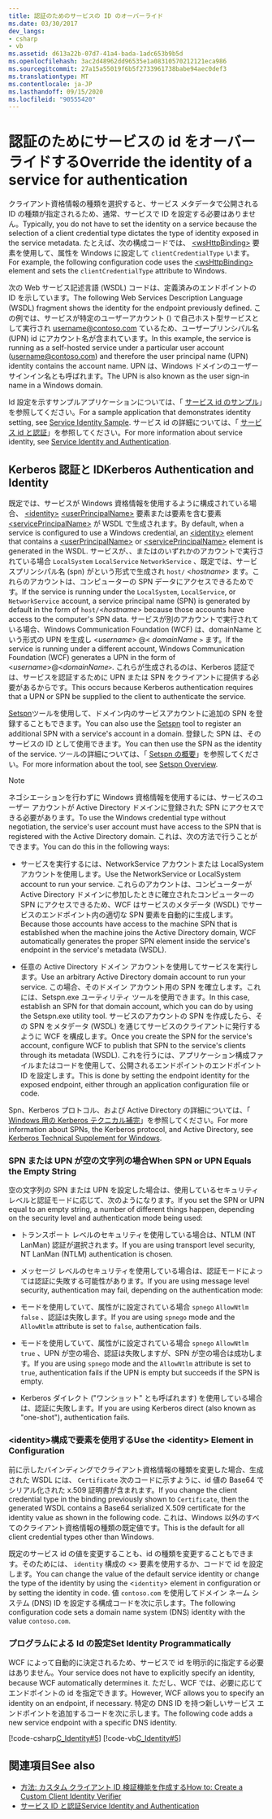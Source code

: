 ```yaml
---
title: 認証のためのサービスの ID のオーバーライド
ms.date: 03/30/2017
dev_langs:
- csharp
- vb
ms.assetid: d613a22b-07d7-41a4-bada-1adc653b9b5d
ms.openlocfilehash: 3ac2d48962dd96535e1a08310570212121eca986
ms.sourcegitcommit: 27a15a55019f6b5f2733961738babe94aec0def3
ms.translationtype: MT
ms.contentlocale: ja-JP
ms.lasthandoff: 09/15/2020
ms.locfileid: "90555420"
---
```

# <a name="override-the-identity-of-a-service-for-authentication"></a><span data-ttu-id="b159b-102">認証のためにサービスの id をオーバーライドする</span><span class="sxs-lookup"><span data-stu-id="b159b-102">Override the identity of a service for authentication</span></span>

<span data-ttu-id="b159b-103">クライアント資格情報の種類を選択すると、サービス メタデータで公開される ID の種類が指定されるため、通常、サービスで ID を設定する必要はありません。</span><span class="sxs-lookup"><span data-stu-id="b159b-103">Typically, you do not have to set the identity on a service because the selection of a client credential type dictates the type of identity exposed in the service metadata.</span></span> <span data-ttu-id="b159b-104">たとえば、次の構成コードでは、 [\<wsHttpBinding>](../../configure-apps/file-schema/wcf/wshttpbinding.md) 要素を使用して、属性を Windows に設定して `clientCredentialType` います。</span><span class="sxs-lookup"><span data-stu-id="b159b-104">For example, the following configuration code uses the [\<wsHttpBinding>](../../configure-apps/file-schema/wcf/wshttpbinding.md) element and sets the `clientCredentialType` attribute to Windows.</span></span>  

 <span data-ttu-id="b159b-105">次の Web サービス記述言語 (WSDL) コードは、定義済みのエンドポイントの ID を示しています。</span><span class="sxs-lookup"><span data-stu-id="b159b-105">The following Web Services Description Language (WSDL) fragment shows the identity for the endpoint previously defined.</span></span> <span data-ttu-id="b159b-106">この例では、サービスが特定のユーザーアカウント () で自己ホスト型サービスとして実行され username@contoso.com ているため、ユーザープリンシパル名 (UPN) id にアカウント名が含まれています。</span><span class="sxs-lookup"><span data-stu-id="b159b-106">In this example, the service is running as a self-hosted service under a particular user account (username@contoso.com) and therefore the user principal name (UPN) identity contains the account name.</span></span> <span data-ttu-id="b159b-107">UPN は、Windows ドメインのユーザーサインイン名とも呼ばれます。</span><span class="sxs-lookup"><span data-stu-id="b159b-107">The UPN is also known as the user sign-in name in a Windows domain.</span></span>  

 <span data-ttu-id="b159b-108">Id 設定を示すサンプルアプリケーションについては、「 [サービス id のサンプル](../samples/service-identity-sample.md)」を参照してください。</span><span class="sxs-lookup"><span data-stu-id="b159b-108">For a sample application that demonstrates identity setting, see [Service Identity Sample](../samples/service-identity-sample.md).</span></span> <span data-ttu-id="b159b-109">サービス id の詳細については、「 [サービス id と認証](../feature-details/service-identity-and-authentication.md)」を参照してください。</span><span class="sxs-lookup"><span data-stu-id="b159b-109">For more information about service identity, see [Service Identity and Authentication](../feature-details/service-identity-and-authentication.md).</span></span>  
  
## <a name="kerberos-authentication-and-identity"></a><span data-ttu-id="b159b-110">Kerberos 認証と ID</span><span class="sxs-lookup"><span data-stu-id="b159b-110">Kerberos Authentication and Identity</span></span>  
 <span data-ttu-id="b159b-111">既定では、サービスが Windows 資格情報を使用するように構成されている場合、 [\<identity>](../../configure-apps/file-schema/wcf/identity.md) [\<userPrincipalName>](../../configure-apps/file-schema/wcf/userprincipalname.md) 要素または要素を含む要素 [\<servicePrincipalName>](../../configure-apps/file-schema/wcf/serviceprincipalname.md) が WSDL で生成されます。</span><span class="sxs-lookup"><span data-stu-id="b159b-111">By default, when a service is configured to use a Windows credential, an [\<identity>](../../configure-apps/file-schema/wcf/identity.md) element that contains a [\<userPrincipalName>](../../configure-apps/file-schema/wcf/userprincipalname.md) or [\<servicePrincipalName>](../../configure-apps/file-schema/wcf/serviceprincipalname.md) element is generated in the WSDL.</span></span> <span data-ttu-id="b159b-112">サービスが、、またはのいずれかのアカウントで実行されている場合 `LocalSystem` `LocalService` `NetworkService` 、既定では、サービスプリンシパル名 (spn) がという形式で生成され `host/` \<*hostname*> ます。これらのアカウントは、コンピューターの SPN データにアクセスできるためです。</span><span class="sxs-lookup"><span data-stu-id="b159b-112">If the service is running under the `LocalSystem`, `LocalService`, or `NetworkService` account, a service principal name (SPN) is generated by default in the form of `host/`\<*hostname*> because those accounts have access to the computer's SPN data.</span></span> <span data-ttu-id="b159b-113">サービスが別のアカウントで実行されている場合、Windows Communication Foundation (WCF) は、domainName という形式の UPN を生成し \<*username*> @< *domainName* `>` ます。</span><span class="sxs-lookup"><span data-stu-id="b159b-113">If the service is running under a different account, Windows Communication Foundation (WCF) generates a UPN in the form of \<*username*>@<*domainName*`>`.</span></span> <span data-ttu-id="b159b-114">これらが生成されるのは、Kerberos 認証では、サービスを認証するために UPN または SPN をクライアントに提供する必要があるからです。</span><span class="sxs-lookup"><span data-stu-id="b159b-114">This occurs because Kerberos authentication requires that a UPN or SPN be supplied to the client to authenticate the service.</span></span>  
  
 <span data-ttu-id="b159b-115">[Setspn](/previous-versions/windows/it-pro/windows-server-2008-R2-and-2008/cc731241(v=ws.10))ツールを使用して、ドメイン内のサービスアカウントに追加の SPN を登録することもできます。</span><span class="sxs-lookup"><span data-stu-id="b159b-115">You can also use the [Setspn](/previous-versions/windows/it-pro/windows-server-2008-R2-and-2008/cc731241(v=ws.10)) tool to register an additional SPN with a service's account in a domain.</span></span> <span data-ttu-id="b159b-116">登録した SPN は、そのサービスの ID として使用できます。</span><span class="sxs-lookup"><span data-stu-id="b159b-116">You can then use the SPN as the identity of the service.</span></span> <span data-ttu-id="b159b-117">ツールの詳細については、「 [Setspn の概要](/previous-versions/windows/it-pro/windows-server-2003/cc773257(v=ws.10))」を参照してください。</span><span class="sxs-lookup"><span data-stu-id="b159b-117">For more information about the tool, see [Setspn Overview](/previous-versions/windows/it-pro/windows-server-2003/cc773257(v=ws.10)).</span></span>  
  
> [!NOTE]
> <span data-ttu-id="b159b-118">ネゴシエーションを行わずに Windows 資格情報を使用するには、サービスのユーザー アカウントが Active Directory ドメインに登録された SPN にアクセスできる必要があります。</span><span class="sxs-lookup"><span data-stu-id="b159b-118">To use the Windows credential type without negotiation, the service's user account must have access to the SPN that is registered with the Active Directory domain.</span></span> <span data-ttu-id="b159b-119">これは、次の方法で行うことができます。</span><span class="sxs-lookup"><span data-stu-id="b159b-119">You can do this in the following ways:</span></span>  
  
- <span data-ttu-id="b159b-120">サービスを実行するには、NetworkService アカウントまたは LocalSystem アカウントを使用します。</span><span class="sxs-lookup"><span data-stu-id="b159b-120">Use the NetworkService or LocalSystem account to run your service.</span></span> <span data-ttu-id="b159b-121">これらのアカウントは、コンピューターが Active Directory ドメインに参加したときに確立されたコンピューターの SPN にアクセスできるため、WCF はサービスのメタデータ (WSDL) でサービスのエンドポイント内の適切な SPN 要素を自動的に生成します。</span><span class="sxs-lookup"><span data-stu-id="b159b-121">Because those accounts have access to the machine SPN that is established when the machine joins the Active Directory domain, WCF automatically generates the proper SPN element inside the service's endpoint in the service's metadata (WSDL).</span></span>  
  
- <span data-ttu-id="b159b-122">任意の Active Directory ドメイン アカウントを使用してサービスを実行します。</span><span class="sxs-lookup"><span data-stu-id="b159b-122">Use an arbitrary Active Directory domain account to run your service.</span></span> <span data-ttu-id="b159b-123">この場合、そのドメイン アカウント用の SPN を確立します。これには、Setspn.exe ユーティリティ ツールを使用できます。</span><span class="sxs-lookup"><span data-stu-id="b159b-123">In this case, establish an SPN for that domain account, which you can do by using the Setspn.exe utility tool.</span></span> <span data-ttu-id="b159b-124">サービスのアカウントの SPN を作成したら、その SPN をメタデータ (WSDL) を通じてサービスのクライアントに発行するように WCF を構成します。</span><span class="sxs-lookup"><span data-stu-id="b159b-124">Once you create the SPN for the service's account, configure WCF to publish that SPN to the service's clients through its metadata (WSDL).</span></span> <span data-ttu-id="b159b-125">これを行うには、アプリケーション構成ファイルまたはコードを使用して、公開されるエンドポイントのエンドポイント ID を設定します。</span><span class="sxs-lookup"><span data-stu-id="b159b-125">This is done by setting the endpoint identity for the exposed endpoint, either through an application configuration file or code.</span></span>  
  
 <span data-ttu-id="b159b-126">Spn、Kerberos プロトコル、および Active Directory の詳細については、「 [Windows 用の Kerberos テクニカル補完](/previous-versions/msp-n-p/ff649429(v=pandp.10))」を参照してください。</span><span class="sxs-lookup"><span data-stu-id="b159b-126">For more information about SPNs, the Kerberos protocol, and Active Directory, see [Kerberos Technical Supplement for Windows](/previous-versions/msp-n-p/ff649429(v=pandp.10)).</span></span>  
  
### <a name="when-spn-or-upn-equals-the-empty-string"></a><span data-ttu-id="b159b-127">SPN または UPN が空の文字列の場合</span><span class="sxs-lookup"><span data-stu-id="b159b-127">When SPN or UPN Equals the Empty String</span></span>  
 <span data-ttu-id="b159b-128">空の文字列の SPN または UPN を設定した場合は、使用しているセキュリティ レベルと認証モードに応じて、次のようになります。</span><span class="sxs-lookup"><span data-stu-id="b159b-128">If you set the SPN or UPN equal to an empty string, a number of different things happen, depending on the security level and authentication mode being used:</span></span>  
  
- <span data-ttu-id="b159b-129">トランスポート レベルのセキュリティを使用している場合は、NTLM (NT LanMan) 認証が選択されます。</span><span class="sxs-lookup"><span data-stu-id="b159b-129">If you are using transport level security, NT LanMan (NTLM) authentication is chosen.</span></span>  
  
- <span data-ttu-id="b159b-130">メッセージ レベルのセキュリティを使用している場合は、認証モードによっては認証に失敗する可能性があります。</span><span class="sxs-lookup"><span data-stu-id="b159b-130">If you are using message level security, authentication may fail, depending on the authentication mode:</span></span>  
  
- <span data-ttu-id="b159b-131">モードを使用していて、属性がに設定されている場合 `spnego` `AllowNtlm` `false` 、認証は失敗します。</span><span class="sxs-lookup"><span data-stu-id="b159b-131">If you are using `spnego` mode and the `AllowNtlm` attribute is set to `false`, authentication fails.</span></span>  
  
- <span data-ttu-id="b159b-132">モードを使用していて、属性がに設定されている場合 `spnego` `AllowNtlm` `true` 、UPN が空の場合、認証は失敗しますが、SPN が空の場合は成功します。</span><span class="sxs-lookup"><span data-stu-id="b159b-132">If you are using `spnego` mode and the `AllowNtlm` attribute is set to `true`, authentication fails if the UPN is empty but succeeds if the SPN is empty.</span></span>  
  
- <span data-ttu-id="b159b-133">Kerberos ダイレクト ("ワンショット" とも呼ばれます) を使用している場合は、認証に失敗します。</span><span class="sxs-lookup"><span data-stu-id="b159b-133">If you are using Kerberos direct (also known as "one-shot"), authentication fails.</span></span>  
  
### <a name="use-the-identity-element-in-configuration"></a><span data-ttu-id="b159b-134">\<identity>構成で要素を使用する</span><span class="sxs-lookup"><span data-stu-id="b159b-134">Use the \<identity> Element in Configuration</span></span>  
 <span data-ttu-id="b159b-135">前に示したバインディングでクライアント資格情報の種類を変更した場合、生成された WSDL には、 `Certificate` 次のコードに示すように、id 値の Base64 でシリアル化された x.509 証明書が含まれます。</span><span class="sxs-lookup"><span data-stu-id="b159b-135">If you change the client credential type in the binding previously shown to `Certificate`, then the generated WSDL contains a Base64 serialized X.509 certificate for the identity value as shown in the following code.</span></span> <span data-ttu-id="b159b-136">これは、Windows 以外のすべてのクライアント資格情報の種類の既定値です。</span><span class="sxs-lookup"><span data-stu-id="b159b-136">This is the default for all client credential types other than Windows.</span></span>  

 <span data-ttu-id="b159b-137">既定のサービス id の値を変更することも、id の種類を変更することもできます。そのためには、 `identity` 構成の <> 要素を使用するか、コードで id を設定します。</span><span class="sxs-lookup"><span data-stu-id="b159b-137">You can change the value of the default service identity or change the type of the identity by using the <`identity`> element in configuration or by setting the identity in code.</span></span> <span data-ttu-id="b159b-138">値 `contoso.com` を使用してドメイン ネーム システム (DNS) ID を設定する構成コードを次に示します。</span><span class="sxs-lookup"><span data-stu-id="b159b-138">The following configuration code sets a domain name system (DNS) identity with the value `contoso.com`.</span></span>  

### <a name="set-identity-programmatically"></a><span data-ttu-id="b159b-139">プログラムによる Id の設定</span><span class="sxs-lookup"><span data-stu-id="b159b-139">Set Identity Programmatically</span></span>  
 <span data-ttu-id="b159b-140">WCF によって自動的に決定されるため、サービスで id を明示的に指定する必要はありません。</span><span class="sxs-lookup"><span data-stu-id="b159b-140">Your service does not have to explicitly specify an identity, because WCF automatically determines it.</span></span> <span data-ttu-id="b159b-141">ただし、WCF では、必要に応じてエンドポイントの id を指定できます。</span><span class="sxs-lookup"><span data-stu-id="b159b-141">However, WCF allows you to specify an identity on an endpoint, if necessary.</span></span> <span data-ttu-id="b159b-142">特定の DNS ID を持つ新しいサービス エンドポイントを追加するコードを次に示します。</span><span class="sxs-lookup"><span data-stu-id="b159b-142">The following code adds a new service endpoint with a specific DNS identity.</span></span>  
  
 [!code-csharp[C_Identity#5](../../../../samples/snippets/csharp/VS_Snippets_CFX/c_identity/cs/source.cs#5)]
 [!code-vb[C_Identity#5](../../../../samples/snippets/visualbasic/VS_Snippets_CFX/c_identity/vb/source.vb#5)]  
  
## <a name="see-also"></a><span data-ttu-id="b159b-143">関連項目</span><span class="sxs-lookup"><span data-stu-id="b159b-143">See also</span></span>

- [<span data-ttu-id="b159b-144">方法: カスタム クライアント ID 検証機能を作成する</span><span class="sxs-lookup"><span data-stu-id="b159b-144">How to: Create a Custom Client Identity Verifier</span></span>](how-to-create-a-custom-client-identity-verifier.md)
- [<span data-ttu-id="b159b-145">サービス ID と認証</span><span class="sxs-lookup"><span data-stu-id="b159b-145">Service Identity and Authentication</span></span>](../feature-details/service-identity-and-authentication.md)
